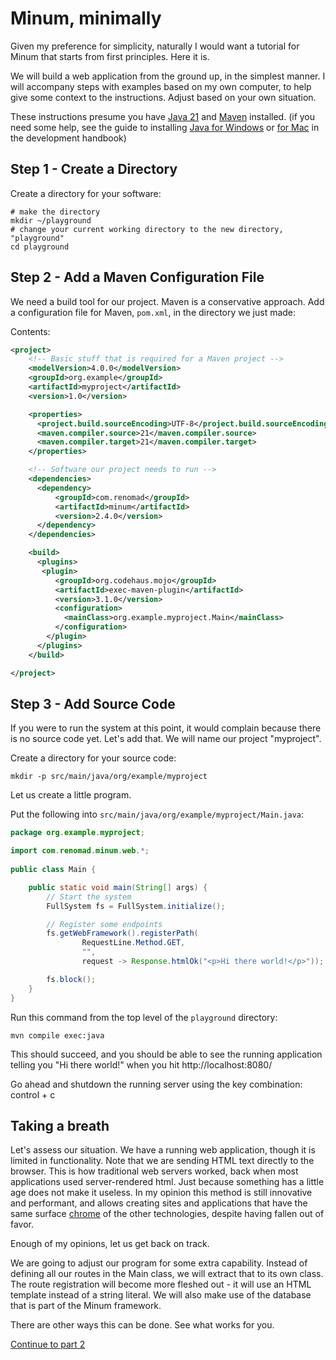 Minum, minimally
================

Given my preference for simplicity, naturally I would want a tutorial for Minum that starts
from first principles.  Here it is.

We will build a web application from the ground up, in the simplest manner.  I will accompany steps with examples based on my own computer, to help give some context to
the instructions.  Adjust based on your own situation.

These instructions presume you have [Java 21](https://jdk.java.net/21/) and [Maven](https://maven.apache.org/download.cgi) installed.
(if you need some help, see the guide to 
installing [Java for Windows](../development_handbook.md#step-by-step-guide-for-installing-java-on-windows) 
or [for Mac](../development_handbook.md#java-on-mac) in the development handbook)

Step 1 - Create a Directory
---------------------------

Create a directory for your software:

```shell
# make the directory
mkdir ~/playground
# change your current working directory to the new directory, "playground"
cd playground
```

Step 2 - Add a Maven Configuration File
---------------------------------------

We need a build tool for our project.  Maven is a conservative approach.
Add a configuration file for Maven, `pom.xml`, in the directory we just made:

Contents:
```xml
<project>
    <!-- Basic stuff that is required for a Maven project -->
    <modelVersion>4.0.0</modelVersion>
    <groupId>org.example</groupId>
    <artifactId>myproject</artifactId>
    <version>1.0</version>

    <properties>
      <project.build.sourceEncoding>UTF-8</project.build.sourceEncoding>
      <maven.compiler.source>21</maven.compiler.source>
      <maven.compiler.target>21</maven.compiler.target>
    </properties>

    <!-- Software our project needs to run -->
    <dependencies>
      <dependency>
          <groupId>com.renomad</groupId>
          <artifactId>minum</artifactId>
          <version>2.4.0</version>
      </dependency>
    </dependencies>

    <build>
      <plugins>
       <plugin>
          <groupId>org.codehaus.mojo</groupId>
          <artifactId>exec-maven-plugin</artifactId>
          <version>3.1.0</version>
          <configuration>
            <mainClass>org.example.myproject.Main</mainClass>
          </configuration>
        </plugin>
      </plugins>
    </build>

</project>
```

Step 3 - Add Source Code
------------------------

If you were to run the system at this point, it would complain because there is
no source code yet.  Let's add that. We will name our project "myproject".  

Create a directory for your source code:

```shell
mkdir -p src/main/java/org/example/myproject
```

Let us create a little program.

Put the following into `src/main/java/org/example/myproject/Main.java`:

```java
package org.example.myproject;

import com.renomad.minum.web.*;
                                                                                                                       
public class Main {

    public static void main(String[] args) {
        // Start the system
        FullSystem fs = FullSystem.initialize();

        // Register some endpoints
        fs.getWebFramework().registerPath(
                RequestLine.Method.GET,
                "",
                request -> Response.htmlOk("<p>Hi there world!</p>"));

        fs.block();
    }
}

```

Run this command from the top level of the `playground` directory:

```shell
mvn compile exec:java
```

This should succeed, and you should be able to see the running application telling
you "Hi there world!" when you hit http://localhost:8080/

Go ahead and shutdown the running server using the key combination: control + c

Taking a breath
---------------

Let's assess our situation.  We have a running web application, though it is limited in
functionality.  Note that we are sending HTML text directly to the browser.  This is
how traditional web servers worked, back when most applications used
server-rendered html.  Just because something has a little age does not make it useless.
In my opinion this method is still innovative and performant, and allows creating sites
and applications that have the same 
surface [chrome](https://stackoverflow.com/questions/5071905/what-does-chrome-mean) of 
the other technologies, despite having fallen out of favor.

Enough of my opinions, let us get back on track.

We are going to adjust our program for some extra capability.  Instead of defining 
all our routes in the Main class, we will extract that to its own class.  The route registration will
become more fleshed out - it will use an HTML template instead of a string literal.  We 
will also make use of the database that is part of the Minum framework.

There are other ways this can be done.  See what works for you.

[Continue to part 2](getting_started_part_2.md)



